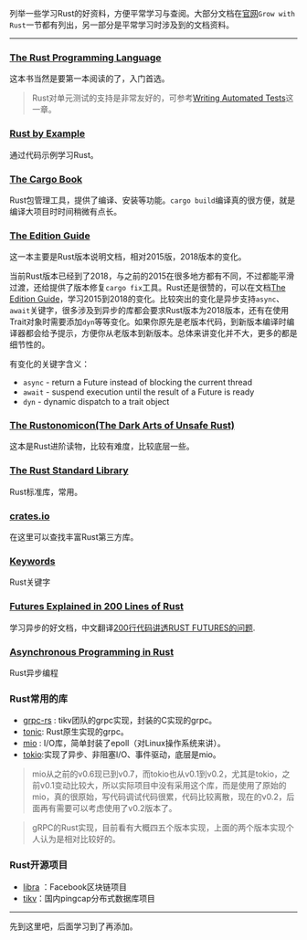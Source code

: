 列举一些学习Rust的好资料，方便平常学习与查阅。大部分文档在[官网](https://www.rust-lang.org/learn)`Grow with Rust`一节都有列出，另一部分是平常学习时涉及到的文档资料。


---

### [The Rust Programming Language](https://doc.rust-lang.org/book/title-page.html)
这本书当然是要第一本阅读的了，入门首选。

>Rust对单元测试的支持是非常友好的，可参考[Writing Automated Tests](https://doc.rust-lang.org/book/ch11-00-testing.html)这一章。


### [Rust by Example](https://doc.rust-lang.org/stable/rust-by-example/)
通过代码示例学习Rust。

### [The Cargo Book](https://doc.rust-lang.org/cargo/index.html)
Rust包管理工具，提供了编译、安装等功能。`cargo build`编译真的很方便，就是编译大项目时时间稍微有点长。

### [The Edition Guide](https://doc.rust-lang.org/edition-guide/introduction.html)
这一本主要是Rust版本说明文档，相对2015版，2018版本的变化。

当前Rust版本已经到了2018，与之前的2015在很多地方都有不同，不过都能平滑过渡，还给提供了版本修复`cargo fix`工具。Rust还是很赞的，可以在文档[The Edition Guide](https://doc.rust-lang.org/edition-guide/introduction.html)，学习2015到2018的变化。比较突出的变化是异步支持`async`、`await`关键字，很多涉及到异步的库都会要求Rust版本为2018版本，还有在使用Trait对象时需要添加`dyn`等等变化。如果你原先是老版本代码，到新版本编译时编译器都会给予提示，方便你从老版本到新版本。总体来讲变化并不大，更多的都是细节性的。

有变化的关键字含义：
- `async` - return a Future instead of blocking the current thread
- `await` - suspend execution until the result of a Future is ready
- `dyn` - dynamic dispatch to a trait object

### [The Rustonomicon(The Dark Arts of Unsafe Rust)](https://doc.rust-lang.org/stable/nomicon/)
这本是Rust进阶读物，比较有难度，比较底层一些。


### [The Rust Standard Library](https://doc.rust-lang.org/std/index.html)
Rust标准库，常用。

### [crates.io](https://crates.io/)
在这里可以查找丰富Rust第三方库。

### [Keywords](https://doc.rust-lang.org/book/appendix-01-keywords.html)
Rust关键字

### [Futures Explained in 200 Lines of Rust](https://cfsamson.github.io/books-futures-explained/introduction.html)
学习异步的好文档，中文翻译[200行代码讲透RUST FUTURES的问题](https://stevenbai.top/rust/futures_explained_in_200_lines_of_rust2/).

### [Asynchronous Programming in Rust](https://rust-lang.github.io/async-book/)
Rust异步编程


### Rust常用的库

- [grpc-rs](https://github.com/tikv/grpc-rs) : tikv团队的grpc实现，封装的C实现的grpc。
- [tonic](https://github.com/hyperium/tonic): Rust原生实现的grpc。
- [mio](https://github.com/tokio-rs/mio) : I/O库，简单封装了epoll（对Linux操作系统来讲）。
- [tokio](https://github.com/tokio-rs/tokio):实现了异步、非阻塞I/O、事件驱动，底层是mio。

>mio从之前的v0.6现已到v0.7，而tokio也从v0.1到v0.2，尤其是tokio，之前v0.1变动比较大，所以实际项目中没有采用这个库，而是使用了原始的mio，真的很原始，写代码调试代码很累，代码比较离散，现在的v0.2，后面再有需要可以考虑使用了v0.2版本了。

>gRPC的Rust实现，目前看有大概四五个版本实现，上面的两个版本实现个人认为是相对比较好的。

### Rust开源项目
- [libra](https://github.com/libra/libra) ：Facebook区块链项目
- [tikv](https://github.com/tikv/tikv)：国内pingcap分布式数据库项目



---
先到这里吧，后面学习到了再添加。



